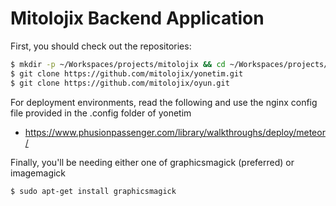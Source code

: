 # Mitolojix Backend Application

First, you should check out the repositories:

```bash
$ mkdir -p ~/Workspaces/projects/mitolojix && cd ~/Workspaces/projects/mitolojix/
$ git clone https://github.com/mitolojix/yonetim.git
$ git clone https://github.com/mitolojix/oyun.git
```

For deployment environments, read the following and use the nginx config file provided in the .config folder of yonetim

* https://www.phusionpassenger.com/library/walkthroughs/deploy/meteor/

Finally, you'll be needing either one of graphicsmagick (preferred) or imagemagick

```bash
$ sudo apt-get install graphicsmagick
```

